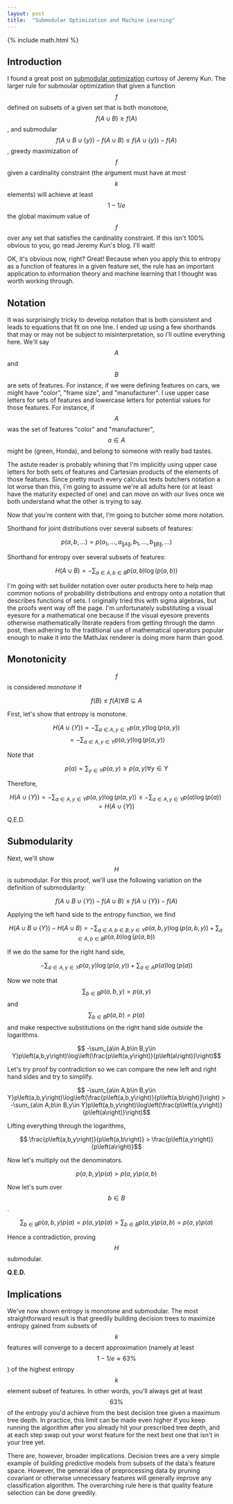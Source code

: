 ```yaml
---
layout: post
title:  "Submodular Optimization and Machine Learning"
---
```

{% include math.html %}

## Introduction

I found a great post on [submodular optimization](https://jeremykun.com/2014/07/07/when-greedy-algorithms-are-good-enough-submodularity-and-the-1-1e-approximation/) curtosy of Jeremy Kun. The larger rule for submoular optimization that given a function $$f$$ defined on subsets of a given set that is both monotone, $$f\left(A\cup B\right)\ge f\left(A\right)$$, and submodular $$f\left(A\cup B\cup\left\{y\right\}\right) - f\left(A\cup B\right) \le f\left(A\cup \left\{y\right\}\right) - f\left(A\right)$$, greedy maximization of $$f$$ given a cardinality constraint (the argument must have at most $$k$$ elements) will achieve at least $$1 - 1 / e$$ the global maximum value of $$f$$ over any set that satisfies the cardinality constraint. If this isn't 100% obvious to you, go read Jeremy Kun's blog. I'll wait!

OK, it's obvious now, right? Great! Because when you apply this to entropy as a function of features in a given feature set, the rule has an important application to information theory and machine learning that I thought was worth working through.

## Notation

It was surprisingly tricky to develop notation that is both consistent and leads to equations that fit on one line. I ended up using a few shorthands that may or may not be subject to misinterpretation, so I'll outline everything here. We'll say $$A$$ and $$B$$ are sets of features. For instance, if we were defining features on cars, we might have "color", "frame size", and "manufacturer".  I use upper case letters for sets of features and lowercase letters for potential values for those features. For instance, if $$A$$ was the set of features "color" and "manufacturer", $$a\in A$$ might be (green, Honda), and belong to someone with really bad tastes.

The astute reader is probably whining that I'm implicitly using upper case letters for both sets of features and Cartesian products of the elements of those features. Since pretty much every calculus texts butchers notation a lot worse than this, I'm going to assume we're all adults here (or at least have the maturity expected of one) and can move on with our lives once we both understand what the other is trying to say.

Now that you're content with that, I'm going to butcher some more notation.

Shorthand for joint distributions over several subsets of features:

$$p\left(a, b, \dots\right) = p\left(a_1,\dots,a_\left\|A\right\|,b_1,\dots,b_\left\|B\right\|,\dots\right)$$

Shorthand for entropy over several subsets of features:

$$ H(A\cup B) = -\sum_{a\in A, b\in B} p\left(a, b\right)\log\left(p\left(a, b\right)\right) $$

I'm going with set builder notation over outer products here to help map common notions of probability distributions and entropy onto a notation that describes functions of sets. I originally tried this with sigma algebras, but the proofs went way off the page. I'm unfortunately substituting a visual eyesore for a mathematical one because if the visual eyesore prevents otherwise mathematically literate readers from getting through the damn post, then adhering to the traditional use of mathematical operators popular enough to make it into the MathJax renderer is doing more harm than good.

## Monotonicity

$$f$$ is considered _monotone_ if

$$f(B) \le f(A)\forall B\subseteq A$$

First, let's show that entropy is monotone.

$$H\left(A \cup \left\{Y\right\}\right) = -\sum_{a\in A, y\in Y} p\left(a, y\right)\log\left(p\left(a, y\right)\right)$$
$$= -\sum_{a\in A, y\in Y} p\left(a, y\right)\log\left(p\left(a, y\right)\right)$$

Note that 

$$p\left(a\right) = \sum_{y\in Y}p\left(a, y\right) \ge p\left(a, y\right)\forall y\in Y$$

Therefore,

$$H\left(A \cup \left\{Y\right\}\right) = -\sum_{a\in A, y\in Y} p\left(a, y\right)\log\left(p\left(a, y\right)\right) \le -\sum_{a\in A, y\in Y} p\left(a\right)\log\left(p\left(a\right)\right) = H\left(A \cup \left\{Y\right\}\right) $$

Q.E.D.

## Submodularity

Next, we'll show $$H$$ is submodular. For this proof, we'll use the following variation on the definition of submodularity:

$$f\left(A\cup B \cup \left\{Y\right\} \right) - f\left(A\cup B \right) \le f\left(A\cup \left\{Y\right\} \right) - f\left(A \right) $$

Applying the left hand side to the entropy function, we find

$$H\left(A\cup B \cup \left\{Y\right\} \right) - H\left(A\cup B \right) = -\sum_{a\in A, b\in B, y\in Y}p\left(a,b,y\right)\log\left(p\left(a,b,y\right)\right) + \sum_{a\in A, b\in B} p\left(a, b\right)\log\left(p\left(a, b\right)\right) $$

If we do the same for the right hand side,

$$ -\sum_{a\in A,y\in Y}p\left(a,y\right)\log\left(p\left(a,y\right)\right) + \sum_{a\in A} p\left(a\right)\log\left(p\left(a\right)\right) $$

Now we note that $$\sum_{b\in B} p\left(a,b,y\right) = p\left(a,y\right)$$ and $$\sum_{b\in B} p\left(a,b\right) = p\left(a\right)$$ and make respective substitutions on the right hand side _outside_ the logarithms.

$$ -\sum_{a\in A,b\in B,y\in Y}p\left(a,b,y\right)\log\left(\frac{p\left(a,y\right)}{p\left(a\right)}\right)$$

Let's try proof by contradiction so we can compare the new left and right hand sides and try to simplify.

$$ -\sum_{a\in A,b\in B,y\in Y}p\left(a,b,y\right)\log\left(\frac{p\left(a,b,y\right)}{p\left(a,b\right)}\right) > -\sum_{a\in A,b\in B,y\in Y}p\left(a,b,y\right)\log\left(\frac{p\left(a,y\right)}{p\left(a\right)}\right)$$

Lifting everything through the logarithms,

$$ \frac{p\left(a,b,y\right)}{p\left(a,b\right)} > \frac{p\left(a,y\right)}{p\left(a\right)}$$

Now let's multiply out the denominators.

$$ p\left(a,b,y\right)p\left(a\right) > p\left(a,y\right)p\left(a,b\right)$$

Now let's sum over $$b\in B$$.

$$ \sum_{b\in B} p\left(a,b,y\right)p\left(a\right) = p\left(a,y\right)p\left(a\right) > \sum_{b\in B} p\left(a,y\right)p\left(a,b\right) = p\left(a,y\right)p\left(a\right)$$

Hence a contradiction, proving $$H$$ submodular.

**Q.E.D.**

## Implications
We've now shown entropy is monotone and submodular. The most straightforward result is that greedily building decision trees to maximize entropy gained from subsets of $$k$$ features will converge to a decent approximation (namely at least $$1 - 1 / e \approx 63\%$$) of the highest entropy $$k$$ element subset of features. In other words, you'll always get at least $$63\%$$ of the entropy you'd achieve from the best decision tree given a maximum tree depth. In practice, this limit can be made even higher if you keep running the algorithm after you already hit your prescribed tree depth, and at each step swap out your worst feature for the next best one that isn't in your tree yet.

There are, however, broader implications. Decision trees are a very simple example of building predictive models from subsets of the data's feature space. However, the general idea of preprocessing data by pruning covariant or otherwise unnecessary features will generally improve any classification algorithm. The overarching rule here is that quality feature selection can be done greedily.
